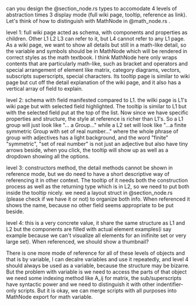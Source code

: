 can you design the @section_node.rs  types to accomodate 4 levels of abstraction times 3 display mode (full wiki page, tooltip, reference as link). Let's think of how to distinguish with MathNode in @math_node.rs .

level 1: full wiki page acted as schema, with components and properties as children. Other L1 L2 L3 can refer to it, but L4 cannot refer to any L1 page. As a wiki page, we want to show all details but still in a math-like detail, so the variable and symbols should be in MathNode which will be rendered in correct styles as the math textbook. 
I think MathNode here only wraps contents that are particularly math-like, such as bracket and operators and special arrangement of element like matrix, category diagrams, vectors, subscripts superscripts, special characters. 
Its tooltip page is similar to wiki page but cut off the detail explanation of the wiki page, and it also has a vertical array of field to explain.

level 2: schema with field manifested compared to L1. the wilki page is L1's wiki page but with selected field highlighted. The tooltip is similar to L1 but with the selected field put at the top of the list. Now since we have specific properties and structure, the style at reference is richer than L1's. So a L1 group will just look like "... a Group..." while a L2 set will look like "...a finite symmetric Group with set of real number..." where the whole phrase of group with adjectives has a light background, and the word "finite" "symmetric", "set of real number" is not just an adjective but also have tiny arrows beside, when you click, the tooltip will show up as well as a dropdown showing all the options.

level 3: constructors method, the detail methods cannot be shown in reference mode, but we do need to have a short descriptive way of referencing it in other context. The tooltip of it needs both the construction process as well as the returning type which is in L2, so we need to put both inside the tooltip nicely. we need a layout struct in @section_node.rs (please check if we have it or not) to organize both info. When referenced it shows the name, because no other field seems appropriate to be put beside.

level 4: this is a very concrete value, it share the same structure as L1 and L2 but the components are filled with actual element examples(i say example because we can't visualize all elements for an inifinite set or very large set). When referenced, we should show a thumbnail?

There is one more mode of reference for all of these levels of objects and that is by variable, I can decalre variables and use it repeatedly, and level 4 should always be used as a variable, because the structure may be bizarre. But the problem with variable is we need to access the parts of that object we need some indexing method like A_ij for matrix, the sub/superscripts have syntactic power and we need to distinguish it with other indentifier-only scripts. But it is okay, we can merge scripts with all purposes into MathNode export for math variable.